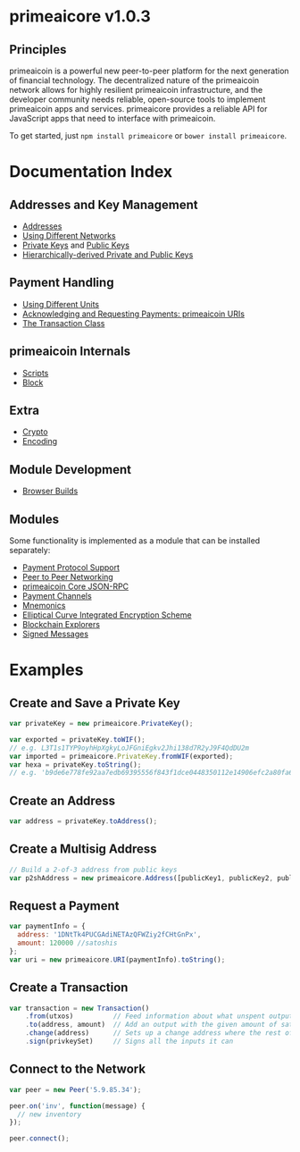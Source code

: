# primeaicore v1.0.3

## Principles

primeaicoin is a powerful new peer-to-peer platform for the next generation of financial technology. The decentralized nature of the primeaicoin network allows for highly resilient primeaicoin infrastructure, and the developer community needs reliable, open-source tools to implement primeaicoin apps and services. primeaicore provides a reliable API for JavaScript apps that need to interface with primeaicoin.

To get started, just `npm install primeaicore` or `bower install primeaicore`.

# Documentation Index

## Addresses and Key Management

* [Addresses](address.md)
* [Using Different Networks](networks.md)
* [Private Keys](privatekey.md) and [Public Keys](publickey.md)
* [Hierarchically-derived Private and Public Keys](hierarchical.md)

## Payment Handling
* [Using Different Units](unit.md)
* [Acknowledging and Requesting Payments: primeaicoin URIs](uri.md)
* [The Transaction Class](transaction.md)

## primeaicoin Internals
* [Scripts](script.md)
* [Block](block.md)

## Extra
* [Crypto](crypto.md)
* [Encoding](encoding.md)

## Module Development
* [Browser Builds](browser.md)

## Modules

Some functionality is implemented as a module that can be installed separately:

* [Payment Protocol Support](https://github.com/AIPowerGrid/primeaicore-payment-protocol)
* [Peer to Peer Networking](https://github.com/AIPowerGrid/primeaicore-p2p)
* [primeaicoin Core JSON-RPC](https://github.com/AIPowerGrid/primeaid-rpc)
* [Payment Channels](https://github.com/AIPowerGrid/primeaicore-channel)
* [Mnemonics](https://github.com/AIPowerGrid/primeaicore-mnemonic)
* [Elliptical Curve Integrated Encryption Scheme](https://github.com/AIPowerGrid/primeaicore-ecies)
* [Blockchain Explorers](https://github.com/AIPowerGrid/primeaicore-explorers)
* [Signed Messages](https://github.com/AIPowerGrid/primeaicore-message)

# Examples

## Create and Save a Private Key

```javascript
var privateKey = new primeaicore.PrivateKey();

var exported = privateKey.toWIF();
// e.g. L3T1s1TYP9oyhHpXgkyLoJFGniEgkv2Jhi138d7R2yJ9F4QdDU2m
var imported = primeaicore.PrivateKey.fromWIF(exported);
var hexa = privateKey.toString();
// e.g. 'b9de6e778fe92aa7edb69395556f843f1dce0448350112e14906efc2a80fa61a'
```

## Create an Address

```javascript
var address = privateKey.toAddress();
```

## Create a Multisig Address

```javascript
// Build a 2-of-3 address from public keys
var p2shAddress = new primeaicore.Address([publicKey1, publicKey2, publicKey3], 2);
```

## Request a Payment

```javascript
var paymentInfo = {
  address: '1DNtTk4PUCGAdiNETAzQFWZiy2fCHtGnPx',
  amount: 120000 //satoshis
};
var uri = new primeaicore.URI(paymentInfo).toString();
```

## Create a Transaction

```javascript
var transaction = new Transaction()
    .from(utxos)          // Feed information about what unspent outputs one can use
    .to(address, amount)  // Add an output with the given amount of satoshis
    .change(address)      // Sets up a change address where the rest of the funds will go
    .sign(privkeySet)     // Signs all the inputs it can
```

## Connect to the Network

```javascript
var peer = new Peer('5.9.85.34');

peer.on('inv', function(message) {
  // new inventory
});

peer.connect();
```
